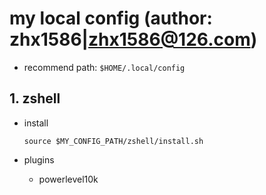 # my local config (author: zhx1586|zhx1586@126.com)

- recommend path: `$HOME/.local/config`

## 1. zshell

- install

    `source $MY_CONFIG_PATH/zshell/install.sh`

- plugins

    - powerlevel10k
